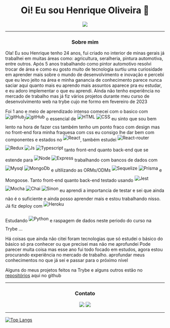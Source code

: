 <h1 align="center">Oi! Eu sou Henrique Oliveira 👋</h1>

<p align="center">
<img src="https://readme-typing-svg.herokuapp.com/?lines=Welcome+to++my+GitHub+Profile!">
</p>

-------

<h3 align="center">Sobre mim</h3>
<p>
  Ola! Eu sou Henrique tenho 24 anos, fui criado no interior de minas gerais já trabalhei em muitas áreas como: agricultura, seralheria, pintura automotiva, entre outros. Após 5 anos trabalhando como pintor automotivo resolvi trocar de área e como eu gosto muito de tecnologia surtiu uma curiosidade em aprender mais sobre o mundo de desenvolvimento e inovação e percebi que eu levo jeito na área e minha ganancia de conhecimento parece nunca saciar aqui quanto mais eu aprendo mais assuntos aparece pra eu estudar, e eu adoro implementar o que eu aprendi.
Ainda não tenho experiência no mercado de trabalho mas já fiz vários projetos durante meu curso de desenvolvimento web na trybe cujo me formo em fevereiro de 2023
  
  Foi 1 ano e meio de aprendizado intenso comecei com o basico com <img align="center"  style="padding-bottom: 15px;" alt="gitHub" src="https://img.shields.io/badge/GIT-E44C30?style=for-the-badge&logo=git&logoColor=white" >/<img align="center"  style="padding-bottom: 15px;" alt="gitHub" src="https://img.shields.io/badge/GitHub-100000?style=for-the-badge&logo=github&logoColor=white" > o essencial de <img align="center"  style="padding-bottom: 15px;" alt="HTML" src="https://img.shields.io/badge/HTML5-E34F26?style=for-the-badge&logo=html5&logoColor=white">
    <img align="center"  style="padding-bottom: 15px;" alt="CSS" src="https://img.shields.io/badge/CSS3-1572B6?style=for-the-badge&logo=css3&logoColor=white"> eu sinto que sou bem lento na hora de fazer css também tenho um ponto fraco com design mas no front-end fora minha fraquesa com css eu consigo lhe dar bem com componentes e estados no <img align="center"  style="padding-bottom: 15px;" alt="React" src="https://img.shields.io/badge/React-20232A?style=for-the-badge&logo=react&logoColor=61DAFB">, também estudei <img align="center"  style="padding-bottom: 15px;" alt="React-router" src="https://img.shields.io/badge/React_Router-CA4245?style=for-the-badge&logo=react-router&logoColor=white"> <img align="center"  style="padding-bottom: 15px;" alt="Redux" src="https://img.shields.io/badge/Redux-593D88?style=for-the-badge&logo=redux&logoColor=white"> <img align="center"  style="padding-bottom: 15px;" alt="Js" src="https://img.shields.io/badge/JavaScript-323330?style=for-the-badge&logo=javascript&logoColor=F7DF1E"> <img align="center"  style="padding-bottom: 15px;" alt="Typescript" src="https://img.shields.io/badge/TypeScript-007ACC?style=for-the-badge&logo=typescript&logoColor=white"> tanto front-end quanto back-end que se estende para <img align="center"  style="padding-bottom: 15px;" alt="Node" src="https://img.shields.io/badge/Node.js-43853D?style=for-the-badge&logo=node.js&logoColor=white"> <img align="center"  style="padding-bottom: 15px;" alt="Express" src="https://img.shields.io/badge/Express.js-404D59?style=for-the-badge"> trabalhando com bancos de dados com <img align="center"  style="padding-bottom: 15px;" alt="Mysql" src="https://img.shields.io/badge/MySQL-00000F?style=for-the-badge&logo=mysql&logoColor=white"> <img align="center"  style="padding-bottom: 15px;" alt="MongoDb" src="https://img.shields.io/badge/MongoDB-4EA94B?style=for-the-badge&logo=mongodb&logoColor=white"> e ultilizando as ORMs/ODMs <img align="center"  style="padding-bottom: 15px;" alt="Sequelize" src="https://img.shields.io/badge/Sequelize-52B0E7?style=for-the-badge&logo=Sequelize&logoColor=white">  <img align="center"  style="padding-bottom: 15px;" alt="Prisma" src="https://img.shields.io/badge/Prisma-3982CE?style=for-the-badge&logo=Prisma&logoColor=white"> e Mongoose. Tanto front-end quanto back-end testado usando <img align="center"  style="padding-bottom: 15px;" alt="Jest" src="https://img.shields.io/badge/Jest-323330?style=for-the-badge&logo=Jest&logoColor=white"> <img align="center"  style="padding-bottom: 15px;" alt="Mocha" src="https://img.shields.io/badge/mocha.js-323330?style=for-the-badge&logo=mocha&logoColor=Brown"> <img align="center"  style="padding-bottom: 15px;" alt="Chai" src="https://img.shields.io/badge/chai.js-323330?style=for-the-badge&logo=chai&logoColor=red"> <img align="center"  style="padding-bottom: 15px;" alt="Sinon" src="https://img.shields.io/badge/sinon.js-323330?style=for-the-badge&logo=sinon"> eu aprendi a importancia de testar e sei que ainda não é o suficiente e ainda posso aprender mais e estou trabalhando nisso. Já fiz deploy com <img align="center"  style="padding-bottom: 15px;" alt="Heroku" src="https://img.shields.io/badge/Heroku-430098?style=for-the-badge&logo=heroku&logoColor=white">
 
  Estudando <img align="center"  style="padding-bottom: 15px;" alt="Python" src="https://img.shields.io/badge/Python-14354C?style=for-the-badge&logo=python&logoColor=white"> e raspagem de dados neste periodo do curso na Trybe ...
  
  Há coisas que ainda não citei foram tecnologias que só estudei o básico do básico só pra conhecer ou que precisei mas não me aprofundei
Pode parecer muita coisa mas esse ano fui todo focado em estudos, agora estou procurando experiência no mercado de trabalho. aprofundar meus conhecimentos no que já sei e passar para o próximo nível

Alguns do meus projetos feitos na Trybe e alguns outros estão no [repositórios](https://github.com/pand-oly?tab=repositories) aqui no github

  </div>
 
</p>
 

-------

<div align="center">
    <h3>
        Contato
    </h3>
    <a href="https://www.linkedin.com/in/rick-oly/" target="_blank"><img src="https://img.shields.io/badge/-LinkedIn-%230077B5?style=for-the-badge&logo=linkedin&logoColor=white" target="_blank"></a>
    <a href = "hoa98hoa@gmail.com"><img src="https://img.shields.io/badge/Gmail-D14836?style=for-the-badge&logo=gmail&logoColor=white"></a>
</div>

---------------------

  <div>   
  
  [![Top Langs](https://github-readme-stats-nbcdw4pht-pand-oly.vercel.app/api/top-langs/?username=pand-oly&theme=radical&text_color=f8d847&langs_count=20)](https://github.com/pand-oly/github-readme-stats)
  
  </div>  
</div>

<!--
  
  <img height="190em" src="https://github-readme-stats.vercel.app/api?username=pand-oly&show_icons=true&theme=radical&include_all_commits=true&count_private=true&hide_rank=true"/>

-->

